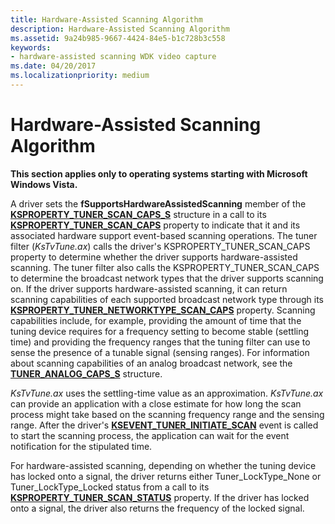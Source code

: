```yaml
---
title: Hardware-Assisted Scanning Algorithm
description: Hardware-Assisted Scanning Algorithm
ms.assetid: 9a24b985-9667-4424-84e5-b1c728b3c558
keywords:
- hardware-assisted scanning WDK video capture
ms.date: 04/20/2017
ms.localizationpriority: medium
---
```


# Hardware-Assisted Scanning Algorithm


**This section applies only to operating systems starting with Microsoft Windows Vista.**

A driver sets the **fSupportsHardwareAssistedScanning** member of the [**KSPROPERTY\_TUNER\_SCAN\_CAPS\_S**](https://msdn.microsoft.com/library/windows/hardware/ff565892) structure in a call to its [**KSPROPERTY\_TUNER\_SCAN\_CAPS**](https://msdn.microsoft.com/library/windows/hardware/ff565887) property to indicate that it and its associated hardware support event-based scanning operations. The tuner filter (*KsTvTune.ax*) calls the driver's KSPROPERTY\_TUNER\_SCAN\_CAPS property to determine whether the driver supports hardware-assisted scanning. The tuner filter also calls the KSPROPERTY\_TUNER\_SCAN\_CAPS to determine the broadcast network types that the driver supports scanning on. If the driver supports hardware-assisted scanning, it can return scanning capabilities of each supported broadcast network type through its [**KSPROPERTY\_TUNER\_NETWORKTYPE\_SCAN\_CAPS**](https://msdn.microsoft.com/library/windows/hardware/ff565881) property. Scanning capabilities include, for example, providing the amount of time that the tuning device requires for a frequency setting to become stable (settling time) and providing the frequency ranges that the tuning filter can use to sense the presence of a tunable signal (sensing ranges). For information about scanning capabilities of an analog broadcast network, see the [**TUNER\_ANALOG\_CAPS\_S**](https://msdn.microsoft.com/library/windows/hardware/ff568547) structure.

*KsTvTune.ax* uses the settling-time value as an approximation. *KsTvTune.ax* can provide an application with a close estimate for how long the scan process might take based on the scanning frequency range and the sensing range. After the driver's [**KSEVENT\_TUNER\_INITIATE\_SCAN**](https://msdn.microsoft.com/library/windows/hardware/ff561898) event is called to start the scanning process, the application can wait for the event notification for the stipulated time.

For hardware-assisted scanning, depending on whether the tuning device has locked onto a signal, the driver returns either Tuner\_LockType\_None or Tuner\_LockType\_Locked status from a call to its [**KSPROPERTY\_TUNER\_SCAN\_STATUS**](https://msdn.microsoft.com/library/windows/hardware/ff565893) property. If the driver has locked onto a signal, the driver also returns the frequency of the locked signal.

 

 




